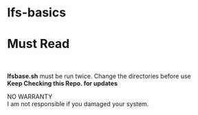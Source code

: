 # lfs-basics
<h1>Must Read</h1> <br>

<strong>lfsbase.sh</strong> must be run twice.
Change the directories before use <br>
<strong>Keep Checking this Repo. for updates</strong> <br>

NO WARRANTY <br>
I am not responsible if you damaged your system. <br>
